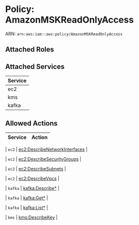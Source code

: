 # Policy: AmazonMSKReadOnlyAccess

ARN: `arn:aws:iam::aws:policy/AmazonMSKReadOnlyAccess`

## Attached Roles

## Attached Services

| Service |
|---------|
| ec2 |
| kms |
| kafka |

## Allowed Actions

| Service | Action |
|:-------:|--------|

| `ec2` | [ec2:DescribeNetworkInterfaces](../actions.md#ec2:describenetworkinterfaces) |

| `ec2` | [ec2:DescribeSecurityGroups](../actions.md#ec2:describesecuritygroups) |

| `ec2` | [ec2:DescribeSubnets](../actions.md#ec2:describesubnets) |

| `ec2` | [ec2:DescribeVpcs](../actions.md#ec2:describevpcs) |

| `kafka` | [kafka:Describe*](../actions.md#kafka:describeall) |

| `kafka` | [kafka:Get*](../actions.md#kafka:getall) |

| `kafka` | [kafka:List*](../actions.md#kafka:listall) |

| `kms` | [kms:DescribeKey](../actions.md#kms:describekey) |
